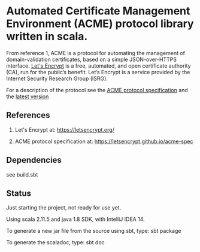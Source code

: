 # Automated Certificate Management Environment (ACME) protocol library written in scala.

From reference 1, ACME is a protocol for automating the management of domain-validation certificates,
based on a simple JSON-over-HTTPS interface. [Let's Encrypt](https://letsencrypt.org/) is a free, automated, and open certificate authority (CA), run for the public’s benefit.
Let’s Encrypt is a service provided by the Internet Security Research Group (ISRG).

For a description of the protocol see the [ACME protocol specification](https://github.com/letsencrypt/acme-spec) and
the [latest version](https://letsencrypt.github.io/acme-spec/)

## References

1) Let's Encrypt at: https://letsencrypt.org/

2) ACME protocol specification at: https://letsencrypt.github.io/acme-spec


## Dependencies

see build.sbt

## Status

Just starting the project, not ready for use yet.

Using scala 2.11.5 and java 1.8 SDK, with IntelliJ IDEA 14.

To generate a new jar file from the source using sbt, type: sbt package

To generate the scaladoc, type: sbt doc
